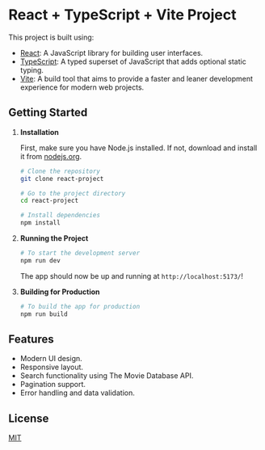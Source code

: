 # React + TypeScript + Vite Project

This project is built using:

- [React](https://reactjs.org/): A JavaScript library for building user interfaces.
- [TypeScript](https://www.typescriptlang.org/): A typed superset of JavaScript that adds optional static typing.
- [Vite](https://vitejs.dev/): A build tool that aims to provide a faster and leaner development experience for modern web projects.

## Getting Started

1. **Installation**

    First, make sure you have Node.js installed. If not, download and install it from [nodejs.org](https://nodejs.org/).

    ```bash
    # Clone the repository
    git clone react-project
    
    # Go to the project directory
    cd react-project
    
    # Install dependencies
    npm install
    ```

2. **Running the Project**

    ```bash
    # To start the development server
    npm run dev
    ```

    The app should now be up and running at `http://localhost:5173/`!

3. **Building for Production**

    ```bash
    # To build the app for production
    npm run build
    ```

## Features

- Modern UI design.
- Responsive layout.
- Search functionality using The Movie Database API.
- Pagination support.
- Error handling and data validation.


## License

[MIT](https://choosealicense.com/licenses/mit/)